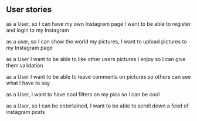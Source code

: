 ## User stories

as a User,
so I can have my own Instagram page
I want to be able to register and login to my Instagram

as a user,
so I can show the world my pictures,
I want to upload pictures to my Instagram page

as a User
I want to be able to like other users pictures I enjoy
so I can give them validation

as a User
I want to be able to leave comments on pictures
so others can see what I have to say

as a User,
i want to have cool filters on my pics
so I can be cool

as a User,
so I can be entertained,
I want to be able to scroll down a feed of instagram posts
